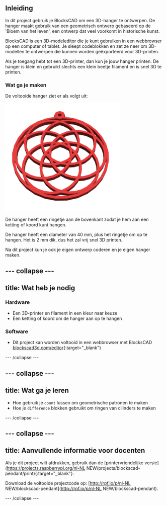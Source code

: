 ## Inleiding

In dit project gebruik je BlocksCAD om een 3D-hanger te ontwerpen. De hanger maakt gebruik van een geometrisch ontwerp gebaseerd op de 'Bloem van het leven', een ontwerp dat veel voorkomt in historische kunst.

BlocksCAD is een 3D-modeleditor die je kunt gebruiken in een webbrowser op een computer of tablet. Je sleept codeblokken en zet ze neer om 3D-modellen te ontwerpen die kunnen worden geëxporteerd voor 3D-printen.

Als je toegang hebt tot een 3D-printer, dan kun je jouw hanger printen. De hanger is klein en gebruikt slechts een klein beetje filament en is snel 3D te printen.

### Wat ga je maken

De voltooide hanger ziet er als volgt uit:

![schermafbeelding](images/pendant-finished.png)

De hanger heeft een ringetje aan de bovenkant zodat je hem aan een ketting of koord kunt hangen.

De hanger heeft een diameter van 40 mm, plus het ringetje om op te hangen. Het is 2 mm dik, dus het zal vrij snel 3D printen.

Na dit project kun je ook je eigen ontwerp coderen en je eigen hanger maken.

--- collapse ---
---
title: Wat heb je nodig
---

### Hardware

+ Een 3D-printer en filament in een kleur naar keuze
+ Een ketting of koord om de hanger aan op te hangen

### Software

+ Dit project kan worden voltooid in een webbrowser met BlocksCAD [blockscad3d.com/editor](https://www.blockscad3d.com/editor){:target="_blank"}

--- /collapse ---

--- collapse ---
---
title: Wat ga je leren
---

+ Hoe gebruik je `count` lussen om geometrische patronen te maken
+ Hoe je `difference` blokken gebruikt om ringen van cilinders te maken

--- /collapse ---

--- collapse ---
---
title: Aanvullende informatie voor docenten
---

Als je dit project wilt afdrukken, gebruik dan de [printervriendelijke versie](https://projects.raspberrypi.org/nl-NL NEW/projects/blockscad-pendant/print){:target="_blank"}.

Download de voltooide projectcode op: [http://rpf.io/p/nl-NL NEW/blockscad-pendant](http://rpf.io/p/nl-NL NEW/blockscad-pendant).

--- /collapse ---
